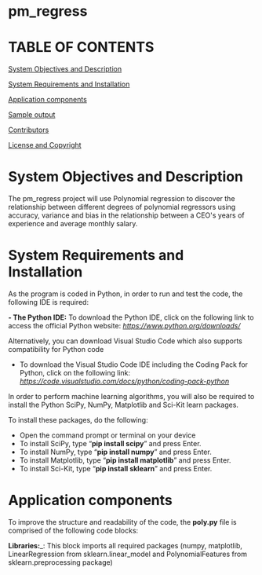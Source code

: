 # pm_regress

# TABLE OF CONTENTS #

[System Objectives and Description](#System-Objectives-and-Description)

[System Requirements and Installation](#System-Requirements-and-Installation)

[Application components](#Application-components)

[Sample output](#Sample-output)

[Contributors](#Contributors)

[License and Copyright](#License-and-Copyright)

# System Objectives and Description

The pm_regress project will use Polynomial regression to discover the relationship
between different degrees of polynomial regressors using accuracy, variance and bias 
in the relationship between a CEO's years of experience and average monthly salary.

# System Requirements and Installation

As the program is coded in Python, in order to run and test the code, the following IDE is required:

__- The Python IDE:__
To download the Python IDE, click on the following link to access the official Python website: 
*https://www.python.org/downloads/*

Alternatively, you can download Visual Studio Code which also supports compatibility for Python code
- To download the Visual Studio Code IDE including the Coding Pack for Python, click on the following link: 
*https://code.visualstudio.com/docs/python/coding-pack-python*

In order to perform machine learning algorithms, you will also be required to install the Python SciPy, 
NumPy, Matplotlib and Sci-Kit learn packages. 

To install these packages, do the following:

- Open the command prompt or terminal on your device
- To install SciPy, type “__pip install scipy__” and press Enter.
- To install NumPy, type “__pip install numpy__” and press Enter.
- To install Matplotlib, type “__pip install matplotlib__” and press Enter.
- To install Sci-Kit, type “__pip install sklearn__” and press Enter.

# Application components 

To improve the structure and readability of the code, the __poly.py__ file is comprised of the following code blocks:

__Libraries:___: This block imports all required packages (numpy, 
matplotlib, LinearRegression from sklearn.linear_model and PolynomialFeatures from 
sklearn.preprocessing package)


